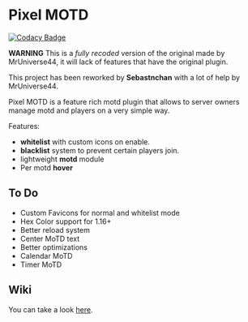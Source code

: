 # Pixel MOTD
[![Codacy Badge](https://app.codacy.com/project/badge/Grade/863f4a446ded43a9b3bf87d1ecf5eda3)](https://www.codacy.com/gh/Rigox-Development/PixelMOTD/dashboard?utm_source=github.com&amp;utm_medium=referral&amp;utm_content=Rigox-Development/PixelMOTD&amp;utm_campaign=Badge_Grade)

**WARNING** This is a *fully recoded* version of the original made by MrUniverse44, it will lack of features that have the original plugin.

This project has been reworked by **Sebastnchan** with a lot of help by MrUniverse44.

Pixel MOTD is a feature rich motd plugin that allows to server owners manage motd and players on a very simple way.

Features:
* **whitelist** with custom icons on enable.
* **blacklist** system to prevent certain players join.
* lightweight **motd** module
* Per motd **hover**

## To Do
* Custom Favicons for normal and whitelist mode
* Hex Color support for 1.16+
* Better reload system
* Center MoTD text
* Better optimizations
* Calendar MoTD
* Timer MoTD
 
## Wiki
You can take a look [here](https://github.com/sebastnchan/PixelMOTD/wiki).

